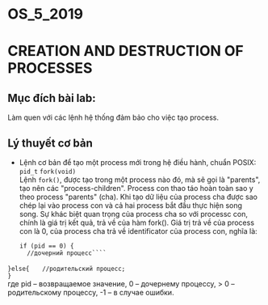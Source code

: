 # OS_5_2019
# CREATION AND DESTRUCTION OF PROCESSES   
## Mục đích bài lab:   
Làm quen với các lệnh hệ thống đảm bảo cho việc tạo process.   
## Lý thuyết cơ bản   
* Lệnh cơ bản để tạo một process mới trong hệ điều hành, chuẩn POSIX:   
````pid_t````     ````fork(void)````     
  Lệnh ````fork()````, được tạo trong một process nào đó, mà sẽ gọi là "parents", tạo nên các "process-children". Process con thao táo hoàn toàn sao y theo process "parents" (cha). Khi tạo dữ liệu của process cha được sao chép lại vào process con và cả hai process bắt đầu thực hiện song song. Sự khác biệt quan trọng của process cha so với processc con, chính là giá trị kết quả, trả về của hàm fork(). Giá trị trả về của process con là 0, của process cha trả về identificator của process con, nghĩa là:   
  ````pid_t pid = fork();     
  if (pid == 0) {    
	//дочерний процесс````
````}else{   ```` 
	````//родительский процесс; ````  
````}````   
где pid – возвращаемое значение, 0 – дочернему процессу, > 0 – родительскому процессу, -1 – в случае ошибки.   

